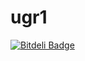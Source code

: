 # ugr1
[![Bitdeli Badge](https://d2weczhvl823v0.cloudfront.net/ppatrik/ugr1/trend.png)](https://bitdeli.com/free "Bitdeli Badge")

